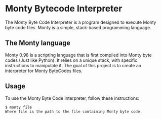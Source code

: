 # Monty Bytecode Interpreter

The Monty Byte Code Interpreter is a program designed to execute Monty byte code files. Monty is a simple, stack-based programming language.

<h2>The Monty language</h2>

Monty 0.98 is a scripting language that is first compiled into Monty byte codes (Just like Python). It relies on a unique stack, with specific instructions to manipulate it. The goal of this project is to create an interpreter for Monty ByteCodes files.


## Usage

To use the Monty Byte Code Interpreter, follow these instructions:

```bash
$ monty file
Where file is the path to the file containing Monty byte code.
